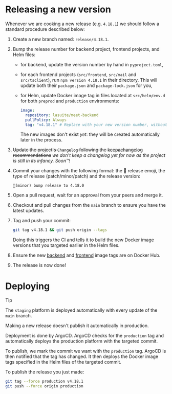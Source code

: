 # Releasing a new version

Whenever we are cooking a new release (e.g. `4.18.1`) we should follow a standard procedure described below:

1.  Create a new branch named: `release/4.18.1`.
2.  Bump the release number for backend project, frontend projects, and Helm files:

    - for backend, update the version number by hand in `pyproject.toml`,
    - for each frontend projects (`src/frontend`, `src/mail` and `src/tsclient`), run `npm version 4.18.1` in their directory. This will update both their `package.json` and `package-lock.json` for you,
    - for Helm, update Docker image tag in files located at `src/helm/env.d` for both `preprod` and `production` environments:

      ```yaml
      image:
        repository: lasuite/meet-backend
        pullPolicy: Always
        tag: "v4.18.1" # Replace with your new version number, without forgetting the "v" prefix
      ```

      The new images don't exist _yet_: they will be created automatically later in the process.

3.  ~~Update the project's `Changelog` following the [keepachangelog](https://keepachangelog.com/en/0.3.0/) recommendations~~ _we don't keep a changelog yet for now as the project is still in its infancy. Soon™!_
4.  Commit your changes with the following format: the 🔖 release emoji, the type of release (patch/minor/patch) and the release version:

    ```text
    🔖(minor) bump release to 4.18.0
    ```

5.  Open a pull request, wait for an approval from your peers and merge it.
6.  Checkout and pull changes from the `main` branch to ensure you have the latest updates.
7.  Tag and push your commit:

    ```bash
    git tag v4.18.1 && git push origin --tags
    ```

    Doing this triggers the CI and tells it to build the new Docker image versions that you targeted earlier in the Helm files.

8.  Ensure the new [backend](https://hub.docker.com/r/lasuite/meet-frontend/tags) and [frontend](https://hub.docker.com/r/lasuite/meet-frontend/tags) image tags are on Docker Hub.
9.  The release is now done!

# Deploying

> [!TIP]
> The `staging` platform is deployed automatically with every update of the `main` branch.

Making a new release doesn't publish it automatically in production.

Deployment is done by ArgoCD. ArgoCD checks for the `production` tag and automatically deploys the production platform with the targeted commit.

To publish, we mark the commit we want with the `production` tag. ArgoCD is then notified that the tag has changed. It then deploys the Docker image tags specified in the Helm files of the targeted commit.

To publish the release you just made:

```bash
git tag --force production v4.18.1
git push --force origin production
```

